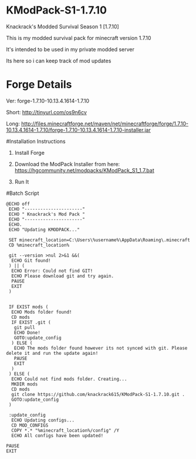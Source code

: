 # KModPack-S1-1.7.10
Knackrack's Modded Survival Season 1 [1.7.10]

This is my modded survival pack for minecraft version 1.7.10

It's intended to be used in my private modded server

Its here so i can keep track of mod updates

# Forge Details

Ver: forge-1.7.10-10.13.4.1614-1.7.10

Short: http://tinyurl.com/os9n6cv

Long: http://files.minecraftforge.net/maven/net/minecraftforge/forge/1.7.10-10.13.4.1614-1.7.10/forge-1.7.10-10.13.4.1614-1.7.10-installer.jar

#Installation Instructions
1) Install Forge

2) Download the ModPack Installer from here: https://hgcommunity.net/modpacks/KModPack_S1_1.7.bat

3) Run It


#Batch Script
```batch
@ECHO off
 ECHO "----------------------"
 ECHO " Knackrack's Mod Pack "
 ECHO "----------------------"
 ECHO.
 ECHO "Updating KMODPACK..."

 SET minecraft_location=C:\Users\%username%\AppData\Roaming\.minecraft
 CD %minecraft_location%
 
 git --version >nul 2>&1 &&(
  ECHO Git found!
 ) || (
  ECHO Error: Could not find GIT!
  ECHO Please download git and try again.
  PAUSE
  EXIT
 )
 

 IF EXIST mods (
  ECHO Mods folder found!
  CD mods
  IF EXIST .git (
   git pull
   ECHO Done!
   GOTO:update_config
  ) ELSE (
   ECHO The mods folder found however its not synced with git. Please delete it and run the update again!
   PAUSE
   EXIT
  )
 ) ELSE (
  ECHO Could not find mods folder. Creating...
  MKDIR mods
  CD mods 
  git clone https://github.com/knackrack615/KModPack-S1-1.7.10.git .
  GOTO:update_config
 )

 :update_config
  ECHO Updating configs...
  CD MOD_CONFIGS
  COPY *.* "%minecraft_location%/config" /Y
  ECHO All configs have been updated!
 
PAUSE
EXIT
```
